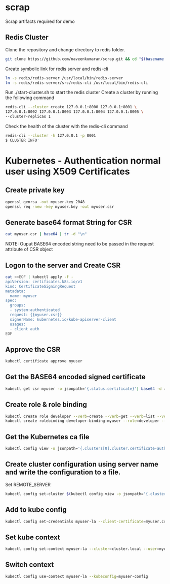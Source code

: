 # scrap
Scrap artifacts required for demo

## Redis Cluster 
Clone the repository and change directory to redis folder.
```bash
git clone https://github.com/naveenkumaran/scrap.git && cd "$(basename $_ .git)"
```
Create symbolic link for redis server and redis-cli
```bash
ln -s redis/redis-server /usr/local/bin/redis-server
ln -s redis/redis-server/src/redis-cli /usr/local/bin/redis-cli
```

Run ./start-cluster.sh to start the redis cluster 
Create a cluster by running the following command
```bash
redis-cli --cluster create 127.0.0.1:8000 127.0.0.1:8001 \
127.0.0.1:8002 127.0.0.1:8003 127.0.0.1:8004 127.0.0.1:8005 \
--cluster-replicas 1
```


Check the health of the cluster with the redis-cli command
```bash
redis-cli --cluster -h 127.0.0.1 -p 8001 
$ CLUSTER INFO'
```

 
# Kubernetes - Authentication normal user using X509 Certificates

## Create private key
```bash
openssl genrsa -out myuser.key 2048
openssl req -new -key myuser.key -out myuser.csr
```

## Generate base64 format String for CSR
```bash
cat myuser.csr | base64 | tr -d "\n"
```

NOTE: Ouput BASE64 encoded string need to be passed in the request attribute of CSR object

## Logon to the server and Create CSR
```bash
cat <<EOF | kubectl apply -f -
apiVersion: certificates.k8s.io/v1
kind: CertificateSigningRequest
metadata:
  name: myuser
spec:
  groups:
  - system:authenticated
  request: {{myuser.csr}}
  signerName: kubernetes.io/kube-apiserver-client
  usages:
  - client auth
EOF
```

## Approve the CSR
```bash
kubectl certificate approve myuser
```
## Get the BASE64 encoded signed certificate
```bash
kubectl get csr myuser -o jsonpath='{.status.certificate}'| base64 -d > myuser.crt
```

## Create role & role binding
```bash
kubectl create role developer --verb=create --verb=get --verb=list --verb=update --verb=delete --resource=pods 
kubectl create rolebinding developer-binding-myuser --role=developer --user=myuser
```

## Get the Kubernetes ca file
```bash
kubectl config view -o jsonpath='{.clusters[0].cluster.certificate-authority-data}' --raw | base64 --decode - > k8s-ca.crt
```
## Create cluster configuration using server name and write the configuration to a file.
Set REMOTE_SERVER
```bash
kubectl config set-cluster $(kubectl config view -o jsonpath='{.clusters[0].name}') --server=${REMOTE_SERVER} --certificate-authority=k8s-ca.crt --kubeconfig=myuser-config --embed-certs
```
## Add to kube config
```bash
kubectl config set-credentials myuser-la --client-certificate=myuser.crt --client-key=myuseruser.key --embed-certs --kubeconfig=myuser-config
```
## Set kube context
```bash
kubectl config set-context myuser-la --cluster=cluster.local --user=myuser --kubeconfig=myuser-config
```

## Switch context
```bash
kubectl config use-context myuser-la --kubeconfig=myuser-config
```
